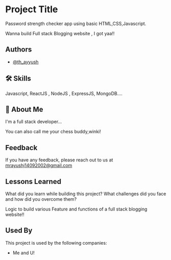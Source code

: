 
# Project Title
Password strength checker app using basic HTML,CSS,Javascript.

Wanna build Full stack Blogging website , I got yaa!!
 


## Authors

- [@th_ayyush](https://www.github.com/th_ayyush)


## 🛠 Skills
Javascript, ReactJS , NodeJS , ExpressJS, MongoDB....


## 🚀 About Me
I'm a full stack developer...

You can also call me your chess buddy,winki!
## Feedback

If you have any feedback, please reach out to us at mrayushj14092002@gmail.com


## Lessons Learned

What did you learn while building this project? What challenges did you face and how did you overcome them?

Logic to build various Feature and functions of a full stack blogging website!! 
## Used By

This project is used by the following companies:

- Me and U!

